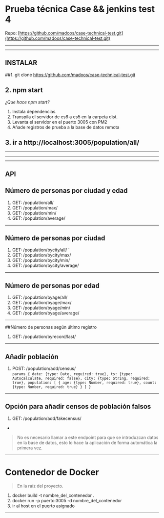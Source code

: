 # Prueba técnica Case && jenkins test 4

Repo: [https://github.com/madoos/case-technical-test.git](https://github.com/madoos/case-technical-test.git)

----

----
## INSTALAR

##1. git clone https://github.com/madoos/case-technical-test.git

## 2. npm start

*¿Que hace npm start?*


1. Instala dependencias.
2. Transpila el servidor de es6 a es5 en la carpeta dist.
3. Levanta el servidor en el puerto 3005 con PM2
4. Añade registros de prueba a la base de datos remota

## 3. ir a http://localhost:3005/population/all/
----

----

----


## API

## Número de personas por ciudad y edad

1. GET:  /population/all/  
2. GET:  /population/max/
3. GET:  /population/min/
4. GET: /population/average/


----
## Número de personas por ciudad

1. GET:  /population/bycity/all/  `
2. GET:  /population/bycity/max/
3. GET:  /population/bycity/min/
4. GET: /population/bycity/average/


----
## Número de personas por edad

1. GET:  /population/byage/all/  
2. GET:  /population/byage/max/
3. GET:  /population/byage/min/
4. GET: /population/byage/average/


----

##Número de personas según último registro
1. GET: /population/byrecord/last/

----
## Añadir población

1. POST:  /population/add/census/  
``params
{
      date: {type: Date, required: true},
      ts: {type: Autocalculate, required: false},
      city: {type: String, required: true},
      population: [
        {
          age: {type: Number, required: true},
          count: {type: Number, required: true}
        }
      ]
    }
``

----

## Opción  para añadir censos de población falsos

1. GET:  /population/add/fakecensus/  


-
> No es necesario llamar a este endpoint para que se introduzcan datos en la base de datos, esto lo hace la aplicación de forma automática la primera vez.
----
# Contenedor de Docker
> En la raíz del proyecto.

1. docker build -t nombre_del_contenedor .
2. docker run -p puerto:3005 -d nombre_del_contenedor
3. ir al host en el puerto asignado

----
